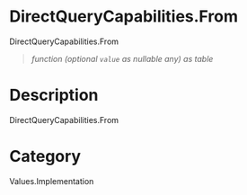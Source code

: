﻿# DirectQueryCapabilities.From
DirectQueryCapabilities.From
> _function (optional <code>value</code> as nullable any) as table_
# Description 
DirectQueryCapabilities.From
# Category 
Values.Implementation
